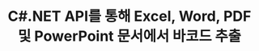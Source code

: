 ---
############################# Static ############################
layout: "auto-gen-gist"
draft: false
path: "ko/parser/net/extract/barcode/eml/"
otherformats: DOC DOT DOCX DOCM DOTX DOTM TXT ODT OTT RTF PDF XHTML MHTML MD XML EPUB FB2 CHM XLS XLT XLSX XLSM XLSB XLTX XLTM ODS CSV OTS XLA XLAM PPT PPTX  PPS POT PPSX PPTM POTX PPSM ODP OTP PST OST EMLX MSG ONE 

############################# Head ############################
head_title: "PDF, DOCX, PPTX, XLSX, EPUB 등에서 바코드를 추출하는 .NET API "
head_description: "GroupDocs.Parser .NET API를 사용하면 소프트웨어 개발자가 .NET 앱 내의 PDF, DOC, DOCX, PPT, PPTX, EML, MSG, XLS, XLSX, CSV, ODT, RTF 및 EPUB 문서에서 바코드를 추출할 수 있습니다."

############################# Header ############################
title: "C#.NET API를 통해 Excel, Word, PDF 및 PowerPoint 문서에서 바코드 추출"
description: "GroupDocs.Parser .NET API를 사용하면 프로그래머가 PDF, DOC, DOCX, PPT, PPTX, EML, MSG, XLS, XLSX, CSV, ODT, RTF 및 EPUB 문서 또는 AEA 페이지에서 바코드를 추출할 수 있습니다."

######################### Download Button #######################
button:
    enable: true

############################# About ############################
about:
    enable: true
    title: ".NET API를 통해 Excel, Word, PDF 및 기타 문서에서 바코드를 추출하는 방법은 무엇입니까?"
    content: |
       바코드는 제품 스캐닝 및 식별, 자동차 부품 추적, 재고 관리 등과 같은 다양한 맥락에서 전 세계적으로 일반적으로 사용되는 숫자와 문자의 기계 판독 가능 표현입니다. .NET용 GroupDocs.Parser는 개발자가 PDF, 이메일, 전자책, Microsoft Office 형식과 같은 다양한 유형의 지원 문서 형식에서 텍스트, 이미지 및 바코드를 추출하는 솔루션을 개발하는 데 도움이 되는 강력한 API입니다. Word(DOC, DOCX ), PowerPoint(PPT, PPTX), Excel(XLS, XLSX), 이메일(EML, MSG) 형식 등. API에는 키워드로 텍스트 검색, 정확한 텍스트 추출, HTML 또는 Markdown 형식의 텍스트 추출, 좌표가 있는 텍스트 영역 추출, 메타데이터 또는 바코드 추출 등과 같은 여러 고급 문서 구문 분석 기능에 대한 지원이 포함되었습니다. 

############################# content ############################
steps:
    enable: true
    block:
    - title_left: "C# .NET을 통해 EML 문서에서 바코드를 추출하는 방법 "
      content_left: |
       GroupDocs.Parser .NET API를 사용하면 소프트웨어 개발자가 EML 문서에서 바코드를 쉽게 추출할 수 있습니다. 다음 C# .NET 코드 예제는 EML 문서에서 바코드를 추출하는 방법을 보여줍니다. 

      title_right: "문서에서 바코드 추출"
      content_right: |
        * [Parser](https://apireference.groupdocs.com/parser/net/groupdocs.parser/parser) 인스턴스 생성
        * 바코드 추출이 지원되는지 확인
        * [getBarcodes](https://apireference.groupdocs.com/parser/net/groupdocs.parser/parser/methods/getBarcodes) 메소드를 호출하여 전체 문서에서 모든 바코드를 추출합니다.
        * 문서의 바코드를 반복
        * 페이지 인덱스 및 바코드 값 인쇄

      gisthash: "f9329c432da312e75f5f1c3702c02c52"
      gistfile: "barcode_extraction_form_documents.cs"

    - title_left: ".NET을 통해 EML 문서 페이지에서 바코드 추출"
      content_left: |
       GroupDocs.Parser .NET을 사용하면 소프트웨어 프로그래머가 EML 문서 페이지에서 바코드를 추출할 수 있습니다. 아래 C# .NET 코드는 EML 문서 내에서 바코드 추출을 달성하는 방법을 보여줍니다. 

      title_right: "C# .NET을 통해 바코드 추출"
      content_right: |
        * [Parser](https://apireference.groupdocs.com/parser/net/groupdocs.parser/parser) 인스턴스 생성
        * 바코드 추출 지원 문서 확인
        * [getBarcodes](https://apireference.groupdocs.com/parser/net/groupdocs.parser/parser/methods/getBarcodes) 메소드를 호출하여 전체 문서에서 모든 바코드를 추출합니다.
        * 페이지를 반복하고 페이지 번호 인쇄
        * 페이지 인덱스 및 바코드 값 인쇄
     
      gisthash: "80779aaa36b7d11b69c29296cfa73bd1"
      gistfile: "barcodes_extraction_form_documents_page.cs"
      
    - title_left: ".NET을 통해 EML 문서의 페이지 영역에서 바코드 가져오기"
      content_left: |
       GroupDocs.Parser .NET은 몇 줄의 .NET 코드를 사용하여 EML 문서에서 바코드 추출을 완벽하게 지원하는 강력한 API입니다. 다음 .NET 코드 예제는 EML 문서 페이지 영역에서 바코드 추출을 수행하는 방법을 보여줍니다.

      title_right: "EML 페이지 영역에서 바코드 추출 "
      content_right: |
        * [Parser](https://apireference.groupdocs.com/parser/net/groupdocs.parser/parser) 인스턴스 생성
        * 바코드 추출 지원 문서 확인
        * 바코드 추출에 사용할 수 있는 사용자 지정 옵션 만들기
        * 사용자 정의 옵션을 사용하여 [getBarcodes](https://apireference.groupdocs.com/parser/net/groupdocs.parser/parser/methods/getBarcodes) 메소드를 호출하여 페이지의 오른쪽 상단 모서리에서 바코드를 추출합니다.
        * 페이지 인덱스 및 바코드 값 인쇄
     
      gisthash: "932e868be1c52982f8c2ced2fc4c0640"
      gistfile: "barcodes_extraction_from_documents_page_area.cs"

    - title_left: "시스템 요구 사항"
      content_left: |
        .NET용 GroupDocs.Parser는 모든 주요 플랫폼 및 운영 체제에서 완벽하게 지원됩니다. 전체 시스템 요구 사항 가이드를 보려면 [시스템 요구 사항](hhttps://docs.groupdocs.com/parser/net/system-requirements/)을 방문하십시오. 아래 코드를 실행하기 전에 다음 전제 조건이 컴퓨터에 설치되어 있는지 확인하십시오. 체계:
        * 운영 체제: 마이크로소프트 윈도우, 리눅스, 맥OS
        * 개발 환경: Visual Studio, Xamarin, MonoDevelop 등
        * 프레임워크: .NET Framework, .NET Standard, .NET Core, Mono
        * [NuGet](https://www.nuget.org/packages/GroupDocs.parser/)에서 최신 버전의 GroupDocs.Parser .NET API 다운로드
        
      title_right: "GroupDocs.Parser를 사용하는 이유"
      content_right: |
        * 지원되는 모든 문서에서 일반 텍스트 추출 지원
        * 사용자 정의 템플릿을 통한 문서 구문 분석.
        * 구조화된 텍스트 추출을 완벽하게 지원
        * 키워드 및 정규식을 통한 텍스트 검색
        * 형식이 지정된 텍스트, 메타데이터, 이미지, 컨테이너 및 첨부 파일을 추출합니다.
        * 지원되는 일부 문서 형식의 목차를 추출합니다.
        * PDF 문서에서 양식 데이터를 구문 분석합니다.
        * 문서에서 하이퍼링크 추출

demos:
    enable: true
      

more_formats:
    enable: true


back_to_top:
    enable: true
---